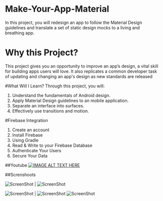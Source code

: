 # Make-Your-App-Material
In this project, you will redesign an app to follow the Material Design guidelines and translate a set of static design mocks to a living and breathing app.

# Why this Project?
This project gives you an opportunity to improve an app’s design, a vital skill for building apps users will love. It also replicates a common developer task of updating and changing an app's design as new standards are released

#What Will I Learn?
Through this project, you will:

1. Understand the fundamentals of Android design.
2. Apply Material Design guidelines to an mobile application.
3. Separate an interface into surfaces.
4. Effectively use transitions and motion.

#Firebase Integration 

1. Create an account
2. Install Firebase
3. Using Gradle 
4. Read & Write to your Firebase Database
5. Authenticate Your Users
6. Secure Your Data

##Youtube
[![IMAGE ALT TEXT HERE](http://img.youtube.com/vi/KSHssTpmPmg/0.jpg)](http://www.youtube.com/watch?v=KSHssTpmPmg)

##Screnshoots

![ScreenShot](https://github.com/aarifi/Make-Your-App-Material/blob/master/XYZReader/ScreenShot/1.png?raw=true) | ![ScreenShot](https://github.com/aarifi/Make-Your-App-Material/blob/master/XYZReader/ScreenShot/2.png?raw=true)


![ScreenShot](https://github.com/aarifi/Make-Your-App-Material/blob/master/XYZReader/ScreenShot/3.png?raw=true) | ![ScreenShot](https://github.com/aarifi/Make-Your-App-Material/blob/master/XYZReader/ScreenShot/4.png?raw=true)  ![ScreenShot](https://github.com/aarifi/Make-Your-App-Material/blob/master/XYZReader/ScreenShot/5.png?raw=true)
